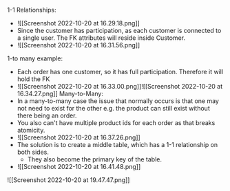 1-1 Relationships:
- ![[Screenshot 2022-10-20 at 16.29.18.png]]
- Since the customer has participation, as each customer is connected to a single user. The FK attributes will reside inside Customer.
- ![[Screenshot 2022-10-20 at 16.31.56.png]]

1-to many example:
- Each order has one customer, so it has full participation. Therefore it will hold the FK
- ![[Screenshot 2022-10-20 at 16.33.00.png]]![[Screenshot 2022-10-20 at 16.34.27.png]]
Many-to-Many:
- In a many-to-many case the issue that normally occurs is that one may not need to exist for the other e.g. the product can still exist without there being an order.
- You also can't have multiple product ids for each order as that breaks atomicity.
- ![[Screenshot 2022-10-20 at 16.37.26.png]]
- The solution is to create a middle table, which has a 1-1 relationship on both sides.
	- They also become the primary key of the table.
- ![[Screenshot 2022-10-20 at 16.41.48.png]]

![[Screenshot 2022-10-20 at 19.47.47.png]]
